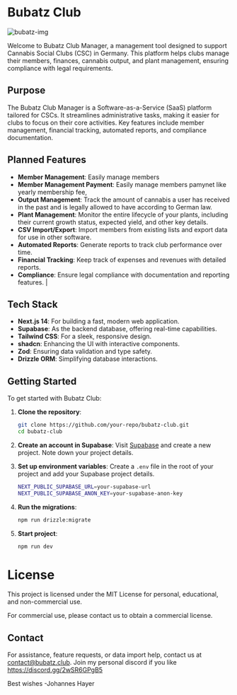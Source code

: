 # Bubatz Club

![bubatz-img](https://pbs.twimg.com/profile_banners/1550078321303625740/1685367141/1500x500)

Welcome to Bubatz Club Manager, a management tool designed to support Cannabis Social Clubs (CSC) in Germany. This platform helps clubs manage their members, finances, cannabis output, and plant management, ensuring compliance with legal requirements.

## Purpose

The Bubatz Club Manager is a Software-as-a-Service (SaaS) platform tailored for CSCs. It streamlines administrative tasks, making it easier for clubs to focus on their core activities. Key features include member management, financial tracking, automated reports, and compliance documentation.

## Planned Features

- **Member Management**: Easily manage members
- **Member Management Payment**: Easily manage members pamynet like yearly membership fee,
- **Output Management**: Track the amount of cannabis a user has received in the past and is legally allowed to have according to German law.
- **Plant Management**: Monitor the entire lifecycle of your plants, including their current growth status, expected yield, and other key details.
- **CSV Import/Export**: Import members from existing lists and export data for use in other software.
- **Automated Reports**: Generate reports to track club performance over time.
- **Financial Tracking**: Keep track of expenses and revenues with detailed reports.
- **Compliance**: Ensure legal compliance with documentation and reporting features. |

## Tech Stack

- **Next.js 14**: For building a fast, modern web application.
- **Supabase**: As the backend database, offering real-time capabilities.
- **Tailwind CSS**: For a sleek, responsive design.
- **shadcn**: Enhancing the UI with interactive components.
- **Zod**: Ensuring data validation and type safety.
- **Drizzle ORM**: Simplifying database interactions.

## Getting Started

To get started with Bubatz Club:

1. **Clone the repository**:

   ```sh
   git clone https://github.com/your-repo/bubatz-club.git
   cd bubatz-club
   ```

2. **Create an account in Supabase**: Visit [Supabase](https://supabase.com) and create a new project. Note down your project details.

3. **Set up environment variables**: Create a `.env` file in the root of your project and add your Supabase project details.

   ```sh
   NEXT_PUBLIC_SUPABASE_URL=your-supabase-url
   NEXT_PUBLIC_SUPABASE_ANON_KEY=your-supabase-anon-key
   ```

4. **Run the migrations**:

   ```sh
   npm run drizzle:migrate
   ```

5. **Start project**:
   ```sh
   npm run dev
   ```

# License

This project is licensed under the MIT License for personal, educational, and non-commercial use.

For commercial use, please contact us to obtain a commercial license.

## Contact

For assistance, feature requests, or data import help, contact us at [contact@bubatz.club](mailto:contact@bubatz.club).
Join my personal discord if you like https://discord.gg/2wSR6GPgB5

Best wishes -Johannes Hayer
